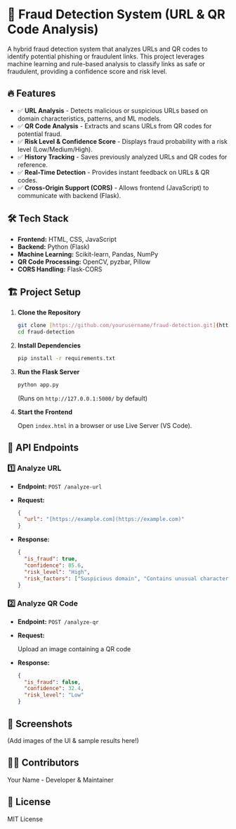 # 🚀 Fraud Detection System (URL & QR Code Analysis)

A hybrid fraud detection system that analyzes URLs and QR codes to identify potential phishing or fraudulent links. This project leverages machine learning and rule-based analysis to classify links as safe or fraudulent, providing a confidence score and risk level.

## 🔥 Features

-   ✅ **URL Analysis** - Detects malicious or suspicious URLs based on domain characteristics, patterns, and ML models.
-   ✅ **QR Code Analysis** - Extracts and scans URLs from QR codes for potential fraud.
-   ✅ **Risk Level & Confidence Score** - Displays fraud probability with a risk level (Low/Medium/High).
-   ✅ **History Tracking** - Saves previously analyzed URLs and QR codes for reference.
-   ✅ **Real-Time Detection** - Provides instant feedback on URLs & QR codes.
-   ✅ **Cross-Origin Support (CORS)** - Allows frontend (JavaScript) to communicate with backend (Flask).

## 🛠️ Tech Stack

-   **Frontend:** HTML, CSS, JavaScript
-   **Backend:** Python (Flask)
-   **Machine Learning:** Scikit-learn, Pandas, NumPy
-   **QR Code Processing:** OpenCV, pyzbar, Pillow
-   **CORS Handling:** Flask-CORS

## 🏗️ Project Setup

1.  **Clone the Repository**

    ```bash
    git clone [https://github.com/yourusername/fraud-detection.git](https://github.com/yourusername/fraud-detection.git)
    cd fraud-detection
    ```

2.  **Install Dependencies**

    ```bash
    pip install -r requirements.txt
    ```

3.  **Run the Flask Server**

    ```bash
    python app.py
    ```

    (Runs on `http://127.0.0.1:5000/` by default)

4.  **Start the Frontend**

    Open `index.html` in a browser or use Live Server (VS Code).

## 📌 API Endpoints

### 1️⃣ Analyze URL

-   **Endpoint:** `POST /analyze-url`

-   **Request:**

    ```json
    {
      "url": "[https://example.com](https://example.com)"
    }
    ```

-   **Response:**

    ```json
    {
      "is_fraud": true,
      "confidence": 85.6,
      "risk_level": "High",
      "risk_factors": ["Suspicious domain", "Contains unusual characters"]
    }
    ```

### 2️⃣ Analyze QR Code

-   **Endpoint:** `POST /analyze-qr`

-   **Request:**

    Upload an image containing a QR code

-   **Response:**

    ```json
    {
      "is_fraud": false,
      "confidence": 32.4,
      "risk_level": "Low"
    }
    ```

## 📸 Screenshots

(Add images of the UI & sample results here!)

## 👨‍💻 Contributors

Your Name - Developer & Maintainer

## 📜 License

MIT License